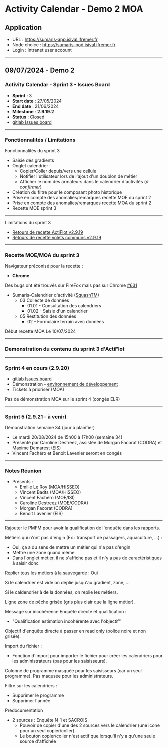 # Activity Calendar - Demo 2 MOA

## Application 

- URL : https://sumaris-app.isival.ifremer.fr
- Node choice : https://sumaris-pod.isival.ifremer.fr
- Login : Intranet user account

---

## 09/07/2024 - Demo 2

### Activity Calendar - Sprint 3 - Issues Board

- **Sprint** : 3
- **Start date** : 27/05/2024
- **End date** : 21/06/2024
- **Milestone** : **2.9.19.2**
- **Status** : Closed
- [gitlab Issues board](https://gitlab.ifremer.fr/sih-public/sumaris/sumaris-app/-/boards/873?label_name[]=ACTIFLOT&milestone_title=2.9.19)

---

### Fonctionnalités / Limitations

Fonctionnalités du sprint 3
- Saisie des gradients
- Onglet calendrier : 
  - Copier/Coller depuis/vers une cellule
  - Notifier l'utilisateur lors de l'ajout d'un doublon de métier
  - Afficher le nom des armateurs dans le calendrier d'activités (_à confirmer_)
- Création du filtre pour le composant photo historique
- Prise en compte des anomalies/remarques recette MOE du sprint 2
- Prise en compte des anomalies/remarques recette MOA du sprint 2
- Recette MOE sprint 3

---

Limitations du sprint 3 
- [Retours de recette ActiFlot v2.9.19](https://gitlab.ifremer.fr/sih-public/sumaris/sumaris-app/-/issues/633)
- [Retours de recette volets communs v2.9.19](https://gitlab.ifremer.fr/sih-public/sumaris/sumaris-app/-/issues/631)

---

### Recette MOE/MOA du sprint 3 

Navigateur préconisé pour la recette : 
- **Chrome**

Des bugs ont été trouvés sur FireFox mais pas sur Chrome [#631](https://gitlab.ifremer.fr/sih-public/sumaris/sumaris-app/-/issues/631)

- Sumaris-Calendrier d'activité ([SquashTM](http://visi-common-squash.ifremer.fr:8080/squash/login))
  - 03 Collecte de données
     * 01.01 - Consultation des calendriers
     * 01.02 - Saisie d'un calendrier
  - 05 Restitution des données
     * 02 - Formulaire terrain avec données

Début recette MOA Le 10/07/2024

---

### Demonstration du contenu du sprint 3 d'ActiFlot

---

### Sprint 4 en cours (2.9.20)

- [gitlab Issues board](https://gitlab.ifremer.fr/sih-public/sumaris/sumaris-app/-/boards/873?label_name[]=ACTIFLOT&milestone_title=2.9.20)
- Démonstration - [environnement de développement](https://obsmer.sumaris.net)
- Tickets à prioriser (MOA)

Pas de démonstration MOA sur le sprint 4 (congés ELR)

---

### Sprint 5 (2.9.21 - à venir)

Démonstration semaine 34 (jour à planifier)
- Le mardi 20/08/2024 de 15h00 à 17h00 (semaine 34)
- Présenté par Caroline Destreez, assistée de Morgan Facorat (CODRA) et Maxime Demarest (EIS) 
- Vincent Fachéro et Benoit Lavenier seront en congés
---

### Notes Réunion

- Présents :
  - Emilie Le Roy (MOA/HISSEO)
  - Vincent Badts (MOA/HISSEO)
  - Vincent Fachéro (MOE/ISI)
  - Caroline Destreez (MOE/CODRA)
  - Morgan Facorat (CODRA)
  - Benoit Lavenier (EIS)

---

Rajouter le PMFM pour avoir la qualification de l'enquête dans les rapports.

Métiers qui n'ont pas d'engin (Ex : transport de passagers, aquaculture, ...) : 
- Oui, ça a du sens de mettre un métier qui n'a pas d'engin 
- Mettre une zone quand même
- Dans l'onglet métier, il ne s'affiche pas et il n'y a pas de caractéristiques à saisir donc

Replier tous les métiers à la sauvegarde : Oui

Si le calendrier est vide on déplie jusqu'au gradient, zone, ...

Si le caldendrier à de la données, on replie les métiers.

Ligne zone de pêche grisée (gris plus clair que la ligne métier).

Message sur incohérence Enquête directe et qualification :
- "Qualification estimation incohérente avec l'objectif"

Objectif d'enquête directe à passer en read only (police noire et non grisée).

Import du fichier : 
- Fonction d'import pour importer le fichier pour créer les calendriers pour les administrateurs (pas pour les saisisseurs).

Colonne de programme masquée pour les saisisseurs (car un seul programme). Pas maqusée pour les administrateurs.

Filtre sur les calendriers : 
- Supprimer le programme
- Supprimer l'année

Prédocumentation
- 2 sources : Enquête N-1 et SACROIS
  - Pouvoir de copier d'une des 2 sources vers le calendrier (une icone pour un seul copier/coller)
  - Le bouton copier/coller n'est actif que lorsqu'il n'y a qu'une seule source d'affichée


